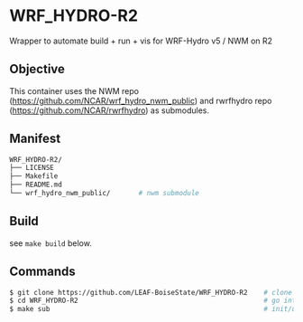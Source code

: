 # WRF_HYDRO-R2
Wrapper to automate build + run + vis for WRF-Hydro v5 / NWM on R2

## Objective
This container uses the NWM repo (https://github.com/NCAR/wrf_hydro_nwm_public) 
and rwrfhydro repo (https://github.com/NCAR/rwrfhydro) as submodules.



## Manifest
```bash
WRF_HYDRO-R2/
├── LICENSE
├── Makefile
├── README.md
└── wrf_hydro_nwm_public/       # nwm submodule
```


## Build
see `make build` below.



## Commands
```bash
$ git clone https://github.com/LEAF-BoiseState/WRF_HYDRO-R2    # clone repo
$ cd WRF_HYDRO-R2                                              # go into repo
$ make sub                                                     # init/update submodule
```






